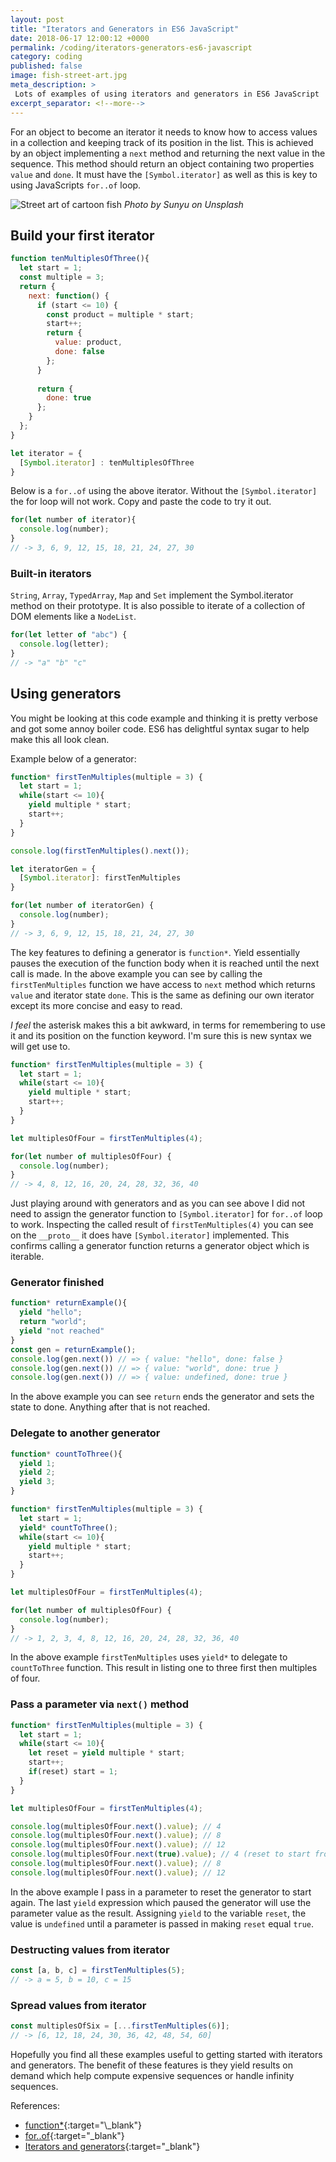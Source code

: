 ```yaml
---
layout: post
title: "Iterators and Generators in ES6 JavaScript"
date: 2018-06-17 12:00:12 +0000
permalink: /coding/iterators-generators-es6-javascript
category: coding
published: false
image: fish-street-art.jpg
meta_description: >
 Lots of examples of using iterators and generators in ES6 JavaScript 
excerpt_separator: <!--more-->
---
```


For an object to become an iterator it needs to know how to access values in a collection and keeping track of its position in the list. This is achieved by an object implementing a `next` method and returning the next value in the sequence. This method should return an object containing two properties `value` and `done`. It must have the `[Symbol.iterator]` as well as this is key to using JavaScripts `for..of` loop.

<!--more-->

![Street art of cartoon fish](/images/fish-street-art.jpg)
_Photo by Sunyu on Unsplash_

## Build your first iterator

```javascript
function tenMultiplesOfThree(){
  let start = 1;
  const multiple = 3;
  return {
    next: function() {
      if (start <= 10) {
        const product = multiple * start;
        start++;       
        return {
          value: product,
          done: false
        };
      }
      
      return {
        done: true
      };
    }
  };
}

let iterator = {
  [Symbol.iterator] : tenMultiplesOfThree
}
```

Below is a `for..of` using the above iterator. Without the `[Symbol.iterator]` the for loop will not work. Copy and paste the code to try it out.

```javascript
for(let number of iterator){
  console.log(number);
}
// -> 3, 6, 9, 12, 15, 18, 21, 24, 27, 30
```

### Built-in iterators

`String`, `Array`, `TypedArray`, `Map` and `Set` implement the Symbol.iterator method on their prototype. It is also possible to iterate of a collection of DOM elements like a `NodeList`.

```javascript
for(let letter of "abc") {
  console.log(letter);
}
// -> "a" "b" "c"
``` 

## Using generators

You might be looking at this code example and thinking it is pretty verbose and got some annoy boiler code. ES6 has delightful syntax sugar to help make this all look clean.

Example below of a generator:

```javascript
function* firstTenMultiples(multiple = 3) {
  let start = 1;
  while(start <= 10){
    yield multiple * start;
    start++;
  }
}

console.log(firstTenMultiples().next());

let iteratorGen = {
  [Symbol.iterator]: firstTenMultiples
}

for(let number of iteratorGen) {
  console.log(number);
}
// -> 3, 6, 9, 12, 15, 18, 21, 24, 27, 30
```

The key features to defining a generator is `function*`. Yield essentially pauses the execution of the function body when it is reached until the next call is made. In the above example you can see by calling the `firstTenMultiples` function we have access to `next` method which returns `value` and iterator state `done`. This is the same as defining our own iterator except its more concise and easy to read.

_I feel_ the asterisk makes this a bit awkward, in terms for remembering to use it and its position on the function keyword. I'm sure this is new syntax we will get use to.

```javascript
function* firstTenMultiples(multiple = 3) {
  let start = 1;
  while(start <= 10){
    yield multiple * start;
    start++;
  }
}

let multiplesOfFour = firstTenMultiples(4);

for(let number of multiplesOfFour) {
  console.log(number);
}
// -> 4, 8, 12, 16, 20, 24, 28, 32, 36, 40
```

Just playing around with generators and as you can see above I did not need to assign the generator function to `[Symbol.iterator]` for `for..of` loop to work. Inspecting the called result of `firstTenMultiples(4)` you can see on the `__proto__` it does have `[Symbol.iterator]` implemented. This confirms calling a generator function returns a generator object which is iterable.

### Generator finished

```javascript
function* returnExample(){
  yield "hello";
  return "world";
  yield "not reached"
}
const gen = returnExample();
console.log(gen.next()) // => { value: "hello", done: false }
console.log(gen.next()) // => { value: "world", done: true }
console.log(gen.next()) // => { value: undefined, done: true }
```

In the above example you can see `return` ends the generator and sets the state to done. Anything after that is not reached.

### Delegate to another generator

```javascript
function* countToThree(){
  yield 1;
  yield 2;
  yield 3;
}

function* firstTenMultiples(multiple = 3) {
  let start = 1;
  yield* countToThree();
  while(start <= 10){
    yield multiple * start;
    start++;
  }
}

let multiplesOfFour = firstTenMultiples(4);

for(let number of multiplesOfFour) {
  console.log(number);
}
// -> 1, 2, 3, 4, 8, 12, 16, 20, 24, 28, 32, 36, 40
```

In the above example `firstTenMultiples` uses `yield*` to delegate to `countToThree` function. This result in listing one to three first then multiples of four.

### Pass a parameter via `next()` method

```javascript
function* firstTenMultiples(multiple = 3) {
  let start = 1;
  while(start <= 10){
    let reset = yield multiple * start;
    start++;
    if(reset) start = 1;
  }
}

let multiplesOfFour = firstTenMultiples(4);

console.log(multiplesOfFour.next().value); // 4
console.log(multiplesOfFour.next().value); // 8
console.log(multiplesOfFour.next().value); // 12
console.log(multiplesOfFour.next(true).value); // 4 (reset to start from beginning)
console.log(multiplesOfFour.next().value); // 8
console.log(multiplesOfFour.next().value); // 12
```

In the above example I pass in a parameter to reset the generator to start again. The last `yield` expression which paused the generator will use the parameter value as the result. Assigning `yield` to the variable `reset`, the value is `undefined` until a parameter is passed in making `reset` equal `true`.

### Destructing values from iterator

```javascript
const [a, b, c] = firstTenMultiples(5);
// -> a = 5, b = 10, c = 15
```

### Spread values from iterator

```javascript
const multiplesOfSix = [...firstTenMultiples(6)];
// -> [6, 12, 18, 24, 30, 36, 42, 48, 54, 60]
```


Hopefully you find all these examples useful to getting started with iterators and generators. The benefit of these features is they yield results on demand which help compute expensive sequences or handle infinity sequences.

References:

- [function*](https://developer.mozilla.org/en-US/docs/Web/JavaScript/Reference/Statements/function*){:target="\_blank"}
- [for..of](https://developer.mozilla.org/en-US/docs/Web/JavaScript/Reference/Statements/for...of){:target="\_blank"}
- [Iterators and generators](https://developer.mozilla.org/en-US/docs/Web/JavaScript/Guide/Iterators_and_Generators){:target="\_blank"}